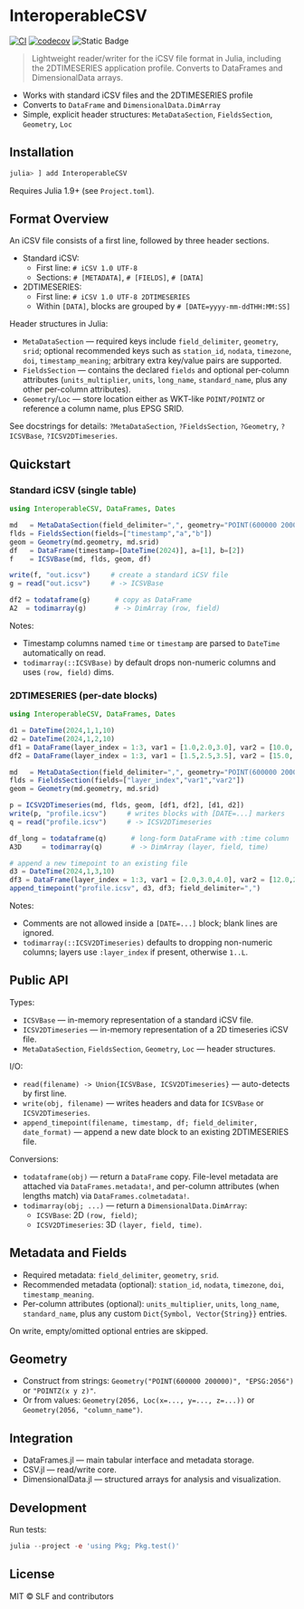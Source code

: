 # InteroperableCSV

[![CI](https://github.com/pleibers/iCSV.jl/actions/workflows/CI.yml/badge.svg)](https://github.com/pleibers/iCSV.jl/actions/workflows/CI.yml) [![codecov](https://codecov.io/gh/pleibers/iCSV.jl/branch/main/graph/badge.svg)](https://codecov.io/gh/pleibers/iCSV.jl) ![Static Badge](https://img.shields.io/badge/License-MIT-blue?link=https%3A%2F%2Fgithub.com%2Fpleibers%2FiCSV.jl%2Fblob%2Fmain%2FLICENSE)

> Lightweight reader/writer for the iCSV file format in Julia, including the 2DTIMESERIES application profile. Converts to DataFrames and DimensionalData arrays.

- Works with standard iCSV files and the 2DTIMESERIES profile
- Converts to `DataFrame` and `DimensionalData.DimArray`
- Simple, explicit header structures: `MetaDataSection`, `FieldsSection`, `Geometry`, `Loc`

## Installation

```julia
julia> ] add InteroperableCSV
```

Requires Julia 1.9+ (see `Project.toml`).

## Format Overview

An iCSV file consists of a first line, followed by three header sections.

- Standard iCSV:
  - First line: `# iCSV 1.0 UTF-8`
  - Sections: `# [METADATA]`, `# [FIELDS]`, `# [DATA]`
- 2DTIMESERIES:
  - First line: `# iCSV 1.0 UTF-8 2DTIMESERIES`
  - Within `[DATA]`, blocks are grouped by `# [DATE=yyyy-mm-ddTHH:MM:SS]`

Header structures in Julia:

- `MetaDataSection` — required keys include `field_delimiter`, `geometry`, `srid`; optional recommended keys such as `station_id`, `nodata`, `timezone`, `doi`, `timestamp_meaning`; arbitrary extra key/value pairs are supported.
- `FieldsSection` — contains the declared `fields` and optional per-column attributes (`units_multiplier`, `units`, `long_name`, `standard_name`, plus any other per-column attributes).
- `Geometry`/`Loc` — store location either as WKT-like `POINT/POINTZ` or reference a column name, plus EPSG SRID.

See docstrings for details: `?MetaDataSection`, `?FieldsSection`, `?Geometry`, `?ICSVBase`, `?ICSV2DTimeseries`.

## Quickstart

### Standard iCSV (single table)

```julia
using InteroperableCSV, DataFrames, Dates

md   = MetaDataSection(field_delimiter=",", geometry="POINT(600000 200000)", srid="EPSG:2056")
flds = FieldsSection(fields=["timestamp","a","b"]) 
geom = Geometry(md.geometry, md.srid)
df   = DataFrame(timestamp=[DateTime(2024)], a=[1], b=[2])
f    = ICSVBase(md, flds, geom, df)

write(f, "out.icsv")     # create a standard iCSV file
g = read("out.icsv")     # -> ICSVBase

df2 = todataframe(g)      # copy as DataFrame
A2  = todimarray(g)       # -> DimArray (row, field)
```

Notes:

- Timestamp columns named `time` or `timestamp` are parsed to `DateTime` automatically on read.
- `todimarray(::ICSVBase)` by default drops non-numeric columns and uses `(row, field)` dims.

### 2DTIMESERIES (per-date blocks)

```julia
using InteroperableCSV, DataFrames, Dates

d1 = DateTime(2024,1,1,10)
d2 = DateTime(2024,1,2,10)
df1 = DataFrame(layer_index = 1:3, var1 = [1.0,2.0,3.0], var2 = [10.0, 20.0, 30.0])
df2 = DataFrame(layer_index = 1:3, var1 = [1.5,2.5,3.5], var2 = [15.0, 25.0, 35.0])

md   = MetaDataSection(field_delimiter=",", geometry="POINT(600000 200000)", srid="EPSG:2056")
flds = FieldsSection(fields=["layer_index","var1","var2"]) 
geom = Geometry(md.geometry, md.srid)

p = ICSV2DTimeseries(md, flds, geom, [df1, df2], [d1, d2])
write(p, "profile.icsv")     # writes blocks with [DATE=...] markers
q = read("profile.icsv")     # -> ICSV2DTimeseries

df_long = todataframe(q)      # long-form DataFrame with :time column
A3D     = todimarray(q)       # -> DimArray (layer, field, time)

# append a new timepoint to an existing file
d3 = DateTime(2024,1,3,10)
df3 = DataFrame(layer_index = 1:3, var1 = [2.0,3.0,4.0], var2 = [12.0,22.0,32.0])
append_timepoint("profile.icsv", d3, df3; field_delimiter=",")
```

Notes:

- Comments are not allowed inside a `[DATE=...]` block; blank lines are ignored.
- `todimarray(::ICSV2DTimeseries)` defaults to dropping non-numeric columns; layers use `:layer_index` if present, otherwise `1..L`.

## Public API

Types:

- `ICSVBase` — in-memory representation of a standard iCSV file.
- `ICSV2DTimeseries` — in-memory representation of a 2D timeseries iCSV file.
- `MetaDataSection`, `FieldsSection`, `Geometry`, `Loc` — header structures.

I/O:

- `read(filename) -> Union{ICSVBase, ICSV2DTimeseries}` — auto-detects by first line.
- `write(obj, filename)` — writes headers and data for `ICSVBase` or `ICSV2DTimeseries`.
- `append_timepoint(filename, timestamp, df; field_delimiter, date_format)` — append a new date block to an existing 2DTIMESERIES file.

Conversions:

- `todataframe(obj)` — return a `DataFrame` copy. File-level metadata are attached via `DataFrames.metadata!`, and per-column attributes (when lengths match) via `DataFrames.colmetadata!`.
- `todimarray(obj; ...)` — return a `DimensionalData.DimArray`:
  - `ICSVBase`: 2D `(row, field)`;
  - `ICSV2DTimeseries`: 3D `(layer, field, time)`.

## Metadata and Fields

- Required metadata: `field_delimiter`, `geometry`, `srid`.
- Recommended metadata (optional): `station_id`, `nodata`, `timezone`, `doi`, `timestamp_meaning`.
- Per-column attributes (optional): `units_multiplier`, `units`, `long_name`, `standard_name`, plus any custom `Dict{Symbol, Vector{String}}` entries.

On write, empty/omitted optional entries are skipped.

## Geometry

- Construct from strings: `Geometry("POINT(600000 200000)", "EPSG:2056")` or `"POINTZ(x y z)"`.
- Or from values: `Geometry(2056, Loc(x=..., y=..., z=...))` or `Geometry(2056, "column_name")`.

## Integration

- DataFrames.jl — main tabular interface and metadata storage.
- CSV.jl — read/write core.
- DimensionalData.jl — structured arrays for analysis and visualization.

## Development

Run tests:

```julia
julia --project -e 'using Pkg; Pkg.test()'
```

## License

MIT &copy; SLF and contributors
